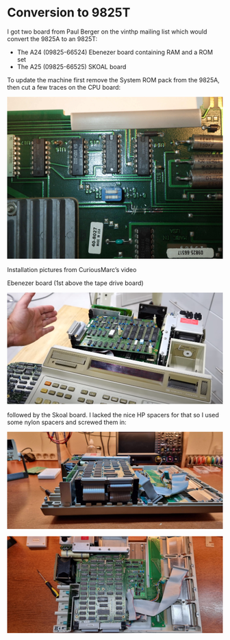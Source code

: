 # Conversion to 9825T

I got two board from Paul Berger on the vinthp mailing list which would convert the 9825A to an 9825T:

- The A24 (09825-66524) Ebenezer board containing RAM and a ROM set
- The A25 (09825-66525) SKOAL board

To update the machine first remove the System ROM pack from the 9825A, then cut a few traces on the CPU board:

![](cut1.jpg)

Installation pictures from CuriousMarc’s video

Ebenezer board (1st above the tape drive board)

![](image-20220830-182242.png)

followed by the Skoal board. I lacked the nice HP spacers for that so I used some nylon spacers and screwed them in:

![](image-20220901-172641.png)

![](image-20220901-172654.png)
